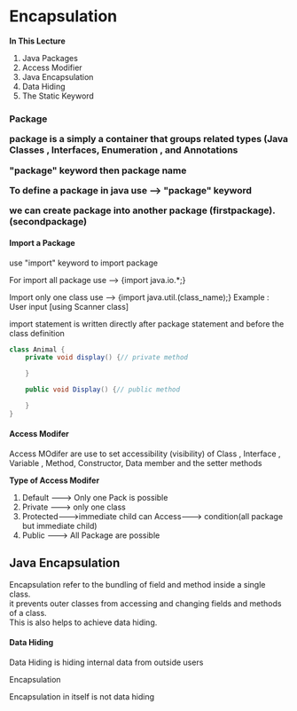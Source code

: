 <h1>Encapsulation</h1>
<B>In This Lecture</B>
<ol>
<li>Java Packages</li>
<li>Access Modifier</li>
<li>Java Encapsulation </li>
<li>Data Hiding </li>
<Li>The Static Keyword </Li>
</ol>

<h3>Package</p>

<p> package is a simply a container that groups related types (Java Classes , Interfaces, Enumeration , and Annotations</p>
<p>"package" keyword then package name </p>
<p>To define a package in java use --> "package" keyword </p>

<p>we can create package into another package (firstpackage).(secondpackage)</p>

<h4>Import a Package</h4>
<p>use "import" keyword to import package </p>
<p>For import all package use --> {import java.io.*;}</p>
<p>Import only one class use --> {import java.util.(class_name);} Example : User input [using Scanner class] </p>
<p> import statement is written directly after package statement and before the class definition </p>

````java
class Animal {
    private void display() {// private method

    }

    public void Display() {// public method

    }
}
````

<h4>Access Modifer </h4>
<p>Access MOdifer are use to set accessibility (visibility) of Class , Interface , Variable , Method, Constructor, Data member and the setter methods</p>
<b>Type of Access Modifer</b>
<ol>
<li>Default ---> Only one Pack is possible </li>
<li>Private ---> only one class</li>
<li>Protected--->immediate child can Access---> condition(all package but immediate child) </li>
<li>Public  ---> All Package are possible </li>
</ol>


<h2>Java Encapsulation</h2>
<p>Encapsulation refer to the bundling of field and method inside a single class.<br/>
it prevents outer classes from accessing and changing fields and methods of a class.<br/>
This is also helps to achieve data hiding.
</p>
<h4>Data Hiding </h4>
<p>Data Hiding is hiding internal data from outside users</p>
<p>Encapsulation</p>
<p>Encapsulation in itself is not data hiding </p>
